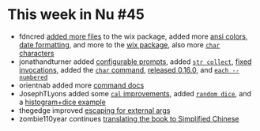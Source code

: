 # This week in Nu #45

- fdncred [added more files](https://github.com/nushell/nushell/pull/2063) to the wix package, added more [ansi colors](https://github.com/nushell/nushell/pull/2067), [date formatting](https://github.com/nushell/nushell/pull/2073), and more to the [wix package](https://github.com/nushell/nushell/pull/2085), also more [`char` characters](https://github.com/nushell/nushell/pull/2086)
- jonathandturner added [configurable prompts](https://github.com/nushell/nushell/pull/2064), added [`str collect`](https://github.com/nushell/nushell/pull/2065), [fixed invocations](https://github.com/nushell/nushell/pull/2070), added the [`char` command](https://github.com/nushell/nushell/pull/2072), [released 0.16.0](https://github.com/nushell/nushell/pull/2084), and [`each --numbered`](https://github.com/nushell/nushell/pull/2100)
- orientnab added more [command docs](https://github.com/nushell/nushell/pull/2068)
- JosephTLyons added some [`cal` improvements](https://github.com/nushell/nushell/pull/2074), added [`random dice`](https://github.com/nushell/nushell/pull/2082), and a [histogram+dice example](https://github.com/nushell/nushell/pull/2087)
- thegedge improved [escaping for external args](https://github.com/nushell/nushell/pull/2095)
- zombie110year continues [translating the book to Simplified Chinese](https://github.com/nushell/book/pull/110)
